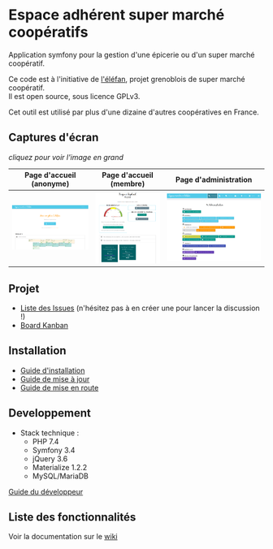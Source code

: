 # Espace adhérent super marché coopératifs

Application symfony pour la gestion d'une épicerie ou d'un super marché coopératif.

Ce code est à l'initiative de [l'éléfan](https://lelefan.org/), projet grenoblois de super marché coopératif.<br />
Il est open source, sous licence GPLv3.

Cet outil est utilisé par plus d'une dizaine d'autres coopératives en France.

## Captures d'écran

_cliquez pour voir l'image en grand_

|Page d'accueil (anonyme)|Page d'accueil (membre)|Page d'administration|
|---|---|---|
|![home_anon](doc/images/20121105_homepage_anon.png)|![home](doc/images/20121105_homepage_raphael.png)|![admin](doc/images/20121105_homepage_admin.png)|

## Projet

* [Liste des Issues](https://github.com/elefan-grenoble/gestion-compte/issues) (n'hésitez pas à en créer une pour lancer la discussion !)
* [Board Kanban](https://github.com/elefan-grenoble/gestion-compte/projects/5)

## Installation

* [Guide d'installation](doc/install.md)
* [Guide de mise à jour](doc/maj.md)
* [Guide de mise en route](doc/start.md)

## Developpement

* Stack technique :
  * PHP 7.4
  * Symfony 3.4
  * jQuery 3.6
  * Materialize 1.2.2
  * MySQL/MariaDB

[Guide du développeur](doc/dev.md)

## Liste des fonctionnalités

Voir la documentation sur le [wiki](https://github.com/elefan-grenoble/gestion-compte/wiki)
